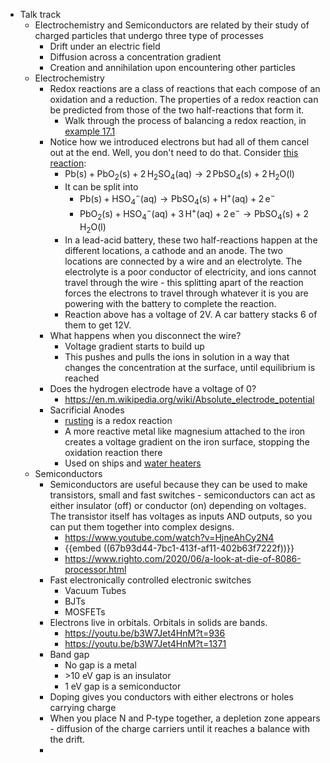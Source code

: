 - Talk track
	- Electrochemistry and Semiconductors are related by their study of charged particles that undergo three type of processes
		- Drift under an electric field
		- Diffusion across a concentration gradient
		- Creation and annihilation upon encountering other particles
	- Electrochemistry
		- Redox reactions are a class of reactions that each compose of an oxidation and a reduction. The properties of a redox reaction can be predicted from those of the two half-reactions that form it.
			- Walk through the process of balancing a redox reaction, in [example 17.1](https://openstax.org/books/chemistry-2e/pages/17-1-review-of-redox-chemistry)
		- Notice how we introduced electrons but had all of them cancel out at the end. Well, you don't need to do that. Consider [this reaction](https://en.wikipedia.org/wiki/Lead%E2%80%93acid_battery):
			- $\mathrm{Pb(s)} + \mathrm{PbO_2(s)} + 2\,\mathrm{H_2SO_4(aq)} \rightarrow 2\,\mathrm{PbSO_4(s)} + 2\,\mathrm{H_2O(l)}$
			- It can be split into
				- $\mathrm{Pb(s)} + \mathrm{HSO_4^{-}(aq)} \rightarrow \mathrm{PbSO_4(s)} + \mathrm{H^{+}(aq)} + 2\,\mathrm{e^{-}}$
				- $\mathrm{PbO_2(s)} + \mathrm{HSO_4^{-}(aq)} + 3\,\mathrm{H^{+}(aq)} + 2\,\mathrm{e^{-}} \rightarrow \mathrm{PbSO_4(s)} + 2\,\mathrm{H_2O(l)}$
			- In a lead-acid battery, these two half-reactions happen at the different locations, a cathode and an anode. The two locations are connected by a wire and an electrolyte. The electrolyte is a poor conductor of electricity, and ions cannot travel through the wire - this splitting apart of the reaction forces the electrons to travel through whatever it is you are powering with the battery to complete the reaction.
			- Reaction above has a voltage of 2V. A car battery stacks 6 of them to get 12V.
		- What happens when you disconnect the wire?
			- Voltage gradient starts to build up
			- This pushes and pulls the ions in solution in a way that changes the concentration at the surface, until equilibrium is reached
		- Does the hydrogen electrode have a voltage of 0?
			- https://en.m.wikipedia.org/wiki/Absolute_electrode_potential
		- Sacrificial Anodes
			- [rusting](https://openstax.org/books/chemistry-2e/pages/17-6-corrosion) is a redox reaction
			- A more reactive metal like magnesium attached to the iron creates a voltage gradient on the iron surface, stopping the oxidation reaction there
			- Used on ships and [water heaters](https://www.youtube.com/watch?v=pN-h4VjXEGE)
	- Semiconductors
		- Semiconductors are useful because they can be used to make transistors, small and fast switches - semiconductors can act as either insulator (off) or conductor (on) depending on voltages. The transistor itself has voltages as inputs AND outputs, so you can put them together into complex designs.
			- https://www.youtube.com/watch?v=HjneAhCy2N4
			- {{embed ((67b93d44-7bc1-413f-af11-402b63f7222f))}}
			- https://www.righto.com/2020/06/a-look-at-die-of-8086-processor.html
		- Fast electronically controlled electronic switches
			- Vacuum Tubes
			- BJTs
			- MOSFETs
		- Electrons live in orbitals. Orbitals in solids are bands.
			- https://youtu.be/b3W7Jet4HnM?t=936
			- https://youtu.be/b3W7Jet4HnM?t=1371
		- Band gap
			- No gap is a metal
			- \>10 eV gap is an insulator
			- 1 eV gap is a semiconductor
		- Doping gives you conductors with either electrons or holes carrying charge
		- When you place N and P-type together, a depletion zone appears - diffusion of the charge carriers until it reaches a balance with the drift.
		-